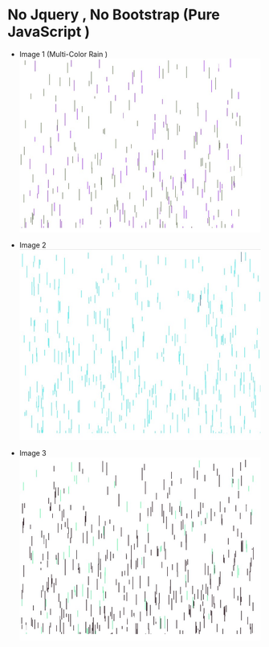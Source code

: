 # No Jquery , No Bootstrap (Pure JavaScript ) 

- Image 1 (Multi-Color Rain )
![alt text](https://github.com/nikhil8052/RainEffect-JavaScript/blob/master/images/rain1.jpg?raw=true)

- Image 2 
![alt text](https://github.com/nikhil8052/RainEffect-JavaScript/blob/master/images/rain2.jpg?raw=true)

- Image 3 
![alt text](https://github.com/nikhil8052/RainEffect-JavaScript/blob/master/images/rain3.jpg?raw=true)
